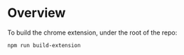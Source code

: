 # Overview

To build the chrome extension, under the root of the repo:

```bash
npm run build-extension
```
